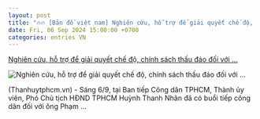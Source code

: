 ```yaml
---
layout: post
title: "🔥🔥 [Bản đồ việt nam] Nghiên cứu, hỗ trợ để giải quyết chế độ, chính sách thấu đáo đối với ..."
date: Fri, 06 Sep 2024 15:00:00 +0700
categories: entries VN
---
```

[Nghiên cứu, hỗ trợ để giải quyết chế độ, chính sách thấu đáo đối với ...](https://hcmcpv.org.vn/tin-tuc/nghien-cuu-ho-tro-de-giai-quyet-che-do-chinh-sach-thau-dao-doi-voi-cong-dan-pham-xuan-thanh-1491927155)

![Nghiên cứu, hỗ trợ để giải quyết chế độ, chính sách thấu đáo đối với ...](https://images.hcmcpv.org.vn/res/news/2024/09/06-09-2024-nghien-cuu-ho-tro-de-giai-quyet-che-do-chinh-sach-thau-dao-doi-voi-cong-dan-pham-xuan-thanh-6240911C.jpg)

(Thanhuytphcm.vn) - Sáng 6/9, tại Ban tiếp Công dân TPHCM, Thành ủy viên, Phó Chủ tịch HĐND TPHCM Huỳnh Thanh Nhân đã có buổi tiếp công dân đối với ông Phạm ...

